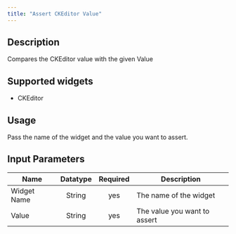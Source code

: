 ```yaml
---
title: "Assert CKEditor Value"
---
```

## Description
Compares the CKEditor value with the given Value

## Supported widgets
 + CKEditor

## Usage
Pass the name of the widget and the value you want to assert.

## Input Parameters

Name | Datatype | Required | Description
---- |:--------:| :-------:|---------------
Widget Name | String | yes | The name of the widget
Value | String | yes | The value you want to assert
